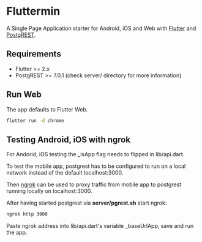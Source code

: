# Fluttermin

A Single Page Application starter for Android, iOS and Web
with [Flutter](https://flutter.dev) and [PostgREST](https://postgrest.org/en/stable/).

## Requirements

* Flutter >= 2.x
* PostgREST >= 7.0.1 (check server/ directory for more information)

## Run Web

The app defaults to Flutter Web.

```bash
flutter run -d chrome
```

## Testing Android, iOS with ngrok

For Andorid, iOS testing the _isApp flag needs to flipped in lib/api.dart.

To test the mobile app, postgrest has to be configured to run on a local network
instead of the default localhost:3000.

Then [ngrok](https://ngrok.com/download) can be used to proxy traffic
from mobile app to postgrest running locally on localhost:3000.

After having started postgrest via __server/pgrest.sh__ start ngrok:

```bash
ngrok http 3000
```

Paste ngrok address into lib/api.dart's variable _baseUrlApp, save and run the app.
